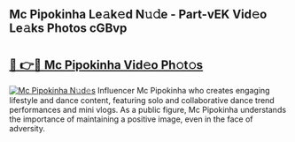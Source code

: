 ## Mc Pipokinha Le𝚊k𝚎d N𝚞𝚍e - Part-vEK Vid𝚎o Le𝚊ks Photos cGBvp

# <h2><a href="http://fbcp2sh.evod.top/?m=Mc+Pipokinha">🔗 👉🔴 Mc Pipokinha Vid𝚎o Ph𝚘t𝚘s</a></h2>

[![Mc Pipokinha N𝚞d𝚎s](https://i.imgur.com/8V9OHl7.gif)](http://fbcp2sh.evod.top/?m=Mc+Pipokinha)
Influencer Mc Pipokinha who creates engaging lifestyle and dance content, featuring solo and collaborative dance trend performances and mini vlogs. As a public figure, Mc Pipokinha understands the importance of maintaining a positive image, even in the face of adversity. 
